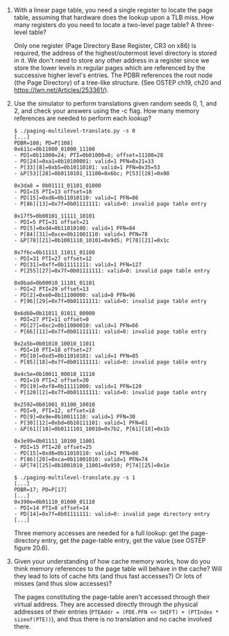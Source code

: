 1. With a linear page table, you need a single register to locate the page table, assuming that hardware does the lookup upon a TLB miss. How many registers do you need to locate a two-level page table? A three-level table?

    Only one register (Page Directory Base Register, CR3 on x86) is required, the address of the highest/outermost level directory is stored in it. We don't need to store any other address in a register since we store the lower levels in regular pages which are referenced by the successive higher level's entries. The PDBR references the root node (the Page Directory) of a tree-like structure. (See OSTEP ch19, ch20 and https://lwn.net/Articles/253361/).

2. Use the simulator to perform translations given random seeds 0, 1, and 2, and check your answers using the -c flag. How many memory references are needed to perform each lookup?

    ```
    $ ./paging-multilevel-translate.py -s 0
    [...]
    PDBR=108; PD=P[108]
    0x611c=0b11000_01000_11100
    - PDI=0b11000=24; PTI=0b01000=8; offset=11100=28
    - PD[24]=0xa1=0b10100001: valid=1 PFN=0x21=33
    - P[33][8]=0xb5=0b10110101: valid=1 PFN=0x35=53
    - &P[53][28]=0b0110101_11100=0x6bc; P[53][28]=0x08

    0x3da8 = 0b01111_01101_01000
    - PDI=15 PTI=13 offset=18
    - PD[15]=0xd6=0b11010110: valid=1 PFN=86
    - P[86][13]=0x7f=0b01111111: valid=0: invalid page table entry

    0x17f5=0b00101_11111_10101
    - PDI=5 PTI=31 offset=21
    - PD[5]=0xd4=0b11010100: valid=1 PFN=84
    - P[84][31]=0xce=0b11001110: valid=1 PFN=78
    - &P[78][21]=0b1001110_10101=0x9d5; P[78][21]=0x1c

    0x7f6c=0b11111_11011_01100
    - PDI=31 PTI=27 offset=12
    - PD[31]=0xff=0b11111111: valid=1 PFN=127
    - P[255][27]=0x7f=0b01111111: valid=0: invalid page table entry

    0x0bad=0b00010_11101_01101
    - PDI=2 PTI=29 offset=13
    - PD[2]=0xe0=0b11100000: valid=0 PFN=96
    - P[96][29]=0x7f=0b01111111: valid=0: invalid page table entry

    0x6d60=0b11011_01011_00000
    - PDI=27 PTI=11 offset=0
    - PD[27]=0xc2=0b11000010: valid=1 PFN=66
    - P[66][11]=0x7f=0b01111111: valid=0: invalid page table entry

    0x2a5b=0b01010_10010_11011
    - PDI=10 PTI=18 offset=27
    - PD[10]=0xd5=0b11010101: valid=1 PFN=85
    - P[85][18]=0x7f=0b01111111: valid=0: invalid page table entry

    0x4c5e=0b10011_00010_11110
    - PDI=19 PTI=2 offset=30
    - PD[19]=0xf8=0b11111000: valid=1 PFN=120
    - P[120][2]=0x7f=0b01111111: valid=0: invalid page table entry

    0x2592=0b01001_01100_10010
    - PDI=9, PTI=12, offset=18
    - PD[9]=0x9e=0b10011110: valid=1 PFN=30
    - P[30][12]=0xbd=0b10111101: valid=1 PFN=61
    - &P[61][18]=0b0111101_10010=0x7b2, P[61][18]=0x1b

    0x3e99=0b01111_10100_11001
    - PDI=15 PTI=20 offset=25
    - PD[15]=0xd6=0b11010110: valid=1 PFN=86
    - P[86][20]=0xca=0b11001010: valid=1 PFN=74
    - &P[74][25]=0b1001010_11001=0x959; P[74][25]=0x1e
    ```
    ```
    $ ./paging-multilevel-translate.py -s 1
    [...]
    PDBR=17; PD=P[17]
    [...]
    0x390e=0b01110_01000_01110
    - PDI=14 PTI=8 offset=14
    - PD[14]=0x7f=0b01111111: valid=0: invalid page directory entry
    [...]
    ```

    Three memory accesses are needed for a full lookup: get the page-directory entry, get the page-table entry, get the value (see OSTEP figure 20.6).

3. Given your understanding of how cache memory works, how do you think memory references to the page table will behave in the cache? Will they lead to lots of cache hits (and thus fast accesses?) Or lots of misses (and thus slow accesses)?

    The pages constituting the page-table aren't accessed through their virtual address. They are accessed directly through the physical addresses of their entries (`PTEAddr = (PDE.PFN << SHIFT) + (PTIndex * sizeof(PTE))`), and thus there is no translation and no cache involved there.
